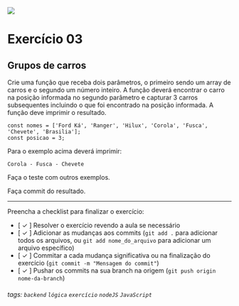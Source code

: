 ![](https://i.imgur.com/xG74tOh.png)

# Exercício 03

## Grupos de carros

Crie uma função que receba dois parâmetros, o primeiro sendo um array de carros e o segundo um número inteiro. A função deverá encontrar o carro na posição informada no segundo parâmetro e capturar 3 carros subsequentes incluindo o que foi encontrado na posição informada. A função deve imprimir o resultado.

```javascript=
const nomes = ['Ford Ká', 'Ranger', 'Hilux', 'Corola', 'Fusca', 'Chevete', 'Brasilia'];
const posicao = 3;
```

Para o exemplo acima deverá imprimir:

```
Corola - Fusca - Chevete
```

Faça o teste com outros exemplos.

Faça commit do resultado.

---

Preencha a checklist para finalizar o exercício:

-   [ ✓ ] Resolver o exercício revendo a aula se necessário
-   [ ✓ ] Adicionar as mudanças aos commits (`git add .` para adicionar todos os arquivos, ou `git add nome_do_arquivo` para adicionar um arquivo específico)
-   [ ✓ ] Commitar a cada mudança significativa ou na finalização do exercício (`git commit -m "Mensagem do commit"`)
-   [ ✓ ] Pushar os commits na sua branch na origem (`git push origin nome-da-branch`)

###### tags: `backend` `lógica` `exercício` `nodeJS` `JavaScript`
